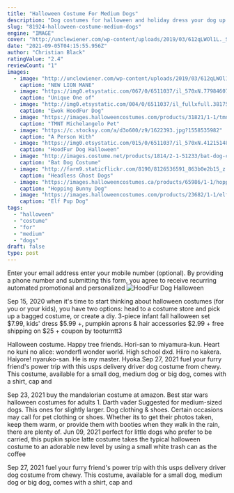 ```yaml
---
title: "Halloween Costume For Medium Dogs"
description: "Dog costumes for halloween and holiday dress your dog up for any occasion, including halloween and holidays. Don't miss out on limited-time holiday specials for this year's hottest trends in dog"
slug: "81924-halloween-costume-medium-dogs"
engine: "IMAGE"
cover: "http://unclewiener.com/wp-content/uploads/2019/03/612qLWOl1L._SL1000_.jpg"
date: "2021-09-05T04:15:55.956Z"
author: "Christian Black"
ratingValue: "2.4"
reviewCount: "1"
images:
  - image: "http://unclewiener.com/wp-content/uploads/2019/03/612qLWOl1L._SL1000_.jpg"
    caption: "NEW LION MANE"
  - image: "https://img0.etsystatic.com/067/0/6511037/il_570xN.779846076_srkw.jpg"
    caption: "Unique One of"
  - image: "http://img0.etsystatic.com/004/0/6511037/il_fullxfull.381752340_1rbr.jpg"
    caption: "Ewok HoodFur Dog"
  - image: "https://images.halloweencostumes.com/products/31821/1-1/tmnt-michelangelo-pet-costume.jpg"
    caption: "TMNT Michelangelo Pet"
  - image: "https://c.stocksy.com/a/d3o600/z9/1622393.jpg?1558535982"
    caption: "A Person With"
  - image: "https://img0.etsystatic.com/015/0/6511037/il_570xN.412151484_6ref.jpg"
    caption: "HoodFur Dog Halloween"
  - image: "http://images.costume.net/products/1814/2-1-51233/bat-dog-costume.jpg"
    caption: "Bat Dog Costume"
  - image: "http://farm9.staticflickr.com/8190/8126536591_863b0e2b15_z.jpg"
    caption: "Headless Ghost Dogs"
  - image: "https://images.halloweencostumes.ca/products/65986/1-1/hopping-bunny-dog-costume.jpg"
    caption: "Hopping Bunny Dog"
  - image: "https://images.halloweencostumes.com/products/23682/1-1/elf-pup-dog-costume.jpg"
    caption: "Elf Pup Dog"
tags:
  - "halloween"
  - "costume"
  - "for"
  - "medium"
  - "dogs"
draft: false
type: post
---
```


Enter your email address enter your mobile number (optional). By providing a phone number and submitting this form, you agree to receive recurring automated promotional and personalized
![HoodFur Dog Halloween](https://img0.etsystatic.com/015/0/6511037/il_570xN.412151484_6ref.jpg "HoodFur Dog Halloween")

Sep 15, 2020 when it&#39;s time to start thinking about halloween costumes (for you or your kids), you have two options: head to a costume store and pick up a bagged costume, or create a diy. 3-piece infant fall halloween set $7.99, kids&#39; dress $5.99 +, pumpkin aprons &amp; hair accessories $2.99 + free shipping on $25 + coupon by tooturntt3
<!--inArticleAds-->

<!--galleryOne-->

Halloween costume. Happy tree friends. Hori-san to miyamura-kun. Heart no kuni no alice: wonderfl wonder world. High school dxd. Hiiro no kakera. Haiyore! nyaruko-san. He is my master. Hyoka.Sep 27, 2021 fuel your furry friend's power trip with this usps delivery driver dog costume from chewy. This costume, available for a small dog, medium dog or big dog, comes with a shirt, cap and
<!--inArticleAds-->

<!--galleryTwo-->

Sep 23, 2021 buy the mandalorian costume at amazon. Best star wars halloween costumes for adults 1. Darth vader  Suggested for medium-sized dogs. This ones for slightly larger. Dog clothing & shoes. Certain occasions may call for pet clothing or shoes. Whether its to get their photos taken, keep them warm, or provide them with booties when they walk in the rain, there are plenty of. Jun 09, 2021 perfect for little dogs who prefer to be carried, this pupkin spice latte costume takes the typical halloween costume to an adorable new level by using a small white trash can as the coffee
<!--galleryThree-->

Sep 27, 2021 fuel your furry friend's power trip with this usps delivery driver dog costume from chewy. This costume, available for a small dog, medium dog or big dog, comes with a shirt, cap and